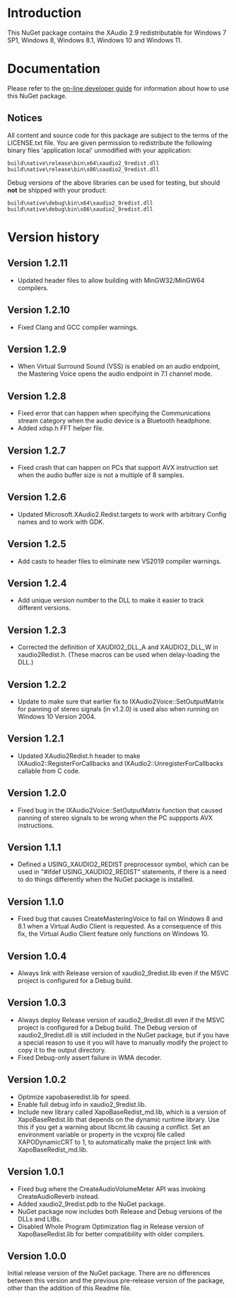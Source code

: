 # Introduction 
This NuGet package contains the XAudio 2.9 redistributable for Windows 7 SP1, Windows 8, Windows 8.1, Windows 10 and Windows 11.

# Documentation
Please refer to the [on-line developer guide](https://aka.ms/XAudio2Redist) for information about how to use this NuGet package.

## Notices

All content and source code for this package are subject to the terms of the LICENSE.txt file. You are given permission to redistribute the following binary files 'application local' unmodified with your application:

```
build\native\release\bin\x64\xaudio2_9redist.dll
build\native\release\bin\x86\xaudio2_9redist.dll
```

Debug versions of the above libraries can be used for testing, but should **not** be shipped with your product:

```
build\native\debug\bin\x64\xaudio2_9redist.dll
build\native\debug\bin\x86\xaudio2_9redist.dll
```

# Version history

## Version 1.2.11
- Updated header files to allow building with MinGW32/MinGW64 compilers.

## Version 1.2.10
- Fixed Clang and GCC compiler warnings.

## Version 1.2.9
- When Virtual Surround Sound (VSS) is enabled on an audio endpoint, the Mastering Voice opens the audio endpoint in 7.1 channel mode.

## Version 1.2.8
- Fixed error that can happen when specifying the Communications stream category when the audio device is a Bluetooth headphone.
- Added xdsp.h FFT helper file.

## Version 1.2.7
- Fixed crash that can happen on PCs that support AVX instruction set when the audio buffer size is not a multiple of 8 samples.

## Version 1.2.6
- Updated Microsoft.XAudio2.Redist.targets to work with arbitrary Config names and to work with GDK.

## Version 1.2.5
- Add casts to header files to eliminate new VS2019 compiler warnings.

## Version 1.2.4
- Add unique version number to the DLL to make it easier to track different versions.

## Version 1.2.3
- Corrected the definition of XAUDIO2_DLL_A and XAUDIO2_DLL_W in xaudio2Redist.h. (These macros can be used when delay-loading the DLL.)

## Version 1.2.2
- Update to make sure that earlier fix to IXAudio2Voice::SetOutputMatrix for panning of stereo signals (in v1.2.0) is used also when running on Windows 10 Version 2004.

## Version 1.2.1
- Updated XAudio2Redist.h header to make IXAudio2::RegisterForCallbacks and IXAudio2::UnregisterForCallbacks callable from C code.

## Version 1.2.0
- Fixed bug in the IXAudio2Voice::SetOutputMatrix function that caused panning of stereo signals to be wrong when the PC suppports AVX instructions.

## Version 1.1.1
- Defined a USING_XAUDIO2_REDIST preprocessor symbol, which can be used in "#ifdef USING_XAUDIO2_REDIST" statements, if there is a need to do things differently when the NuGet package is installed.

## Version 1.1.0
- Fixed bug that causes CreateMasteringVoice to fail on Windows 8 and 8.1 when a Virtual Audio Client is requested. As a consequence of this fix, the Virtual Audio Client feature only functions on Windows 10.

## Version 1.0.4
- Always link with Release version of xaudio2_9redist.lib even if the MSVC project is configured for a Debug build.

## Version 1.0.3
- Always deploy Release version of xaudio2_9redist.dll even if the MSVC project is configured for a Debug build. The Debug version of xaudio2_9redist.dll is still included in the NuGet package, but if you have a special reason to use it you will have to manually modify the project to copy it to the output directory.
- Fixed Debug-only assert failure in WMA decoder.

## Version 1.0.2
- Optimize xapobaseredist.lib for speed.
- Enable full debug info in xaudio2_9redist.lib.
- Include new library called XapoBaseRedist_md.lib, which is a version of XapoBaseRedist.lib that depends on the dynamic runtime library. Use this if you get a warning about libcmt.lib causing a conflict.
  Set an environment variable or property in the vcxproj file called XAPODynamicCRT to 1, to automatically make the project link with XapoBaseRedist_md.lib.

## Version 1.0.1

- Fixed bug where the CreateAudioVolumeMeter API was invoking CreateAudioReverb instead.
- Added xaudio2_9redist.pdb to the NuGet package.
- NuGet package now includes both Release and Debug versions of the DLLs and LIBs.
- Disabled Whole Program Optimization flag in Release version of XapoBaseRedist.lib for better compatibility with older compilers.

## Version 1.0.0

Initial release version of the NuGet package. There are no differences between this version and the previous pre-release version of the package,
other than the addition of this Readme file.
